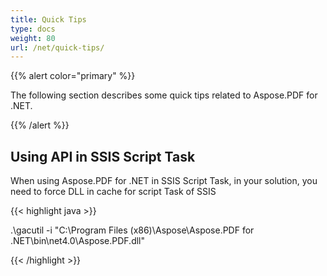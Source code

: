 ```yaml
---
title: Quick Tips
type: docs
weight: 80
url: /net/quick-tips/
---
```


{{% alert color="primary" %}} 

The following section describes some quick tips related to Aspose.PDF for .NET.

{{% /alert %}} 
## **Using API in SSIS Script Task**
When using Aspose.PDF for .NET in SSIS Script Task, in your solution, you need to force DLL in cache for script Task of SSIS

{{< highlight java >}}

 .\gacutil -i "C:\Program Files (x86)\Aspose\Aspose.PDF for .NET\\bin\net4.0\Aspose.PDF.dll"

{{< /highlight >}}
